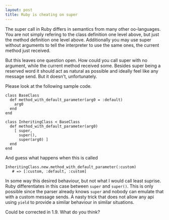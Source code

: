 ```yaml
--- 
layout: post
title: Ruby is cheating on super
---
```

The super call in Ruby differs in semantics from many other oo-languages. You are not simply refering to the class definition one level above, but just the method definition one level above. Additionally you may use super without arguments to tell the interpreter to use the same ones, the current method just received.

But this leaves one question open. How could you call super with no argument, while the current method received some. Besides super being a reserved word it should act as natural as possible and ideally feel like any message send. But it doesn't, unfortunately.

Please look at the following sample code.

    class BaseClass
      def method_with_default_parameter(arg0 = :default)
        arg0
      end
    end
    
    class InheritingClass < BaseClass
      def method_with_default_parameter(arg0)
        [ super,
          super(),
          super(arg0) ]
      end
    end
 
And guess what happens when this is called
   
    InheritingClass.new.method_with_default_parameter(:custom)
       # => [:custom, :default, :custom]

In some way this desired behaviour, but not what I would call least suprise. Ruby differentiates in this case between `super` and `super()`. This is only possible since the parser already knows `super` and nobody can emulate that with a custom message sends. A nasty trick that does not allow any api using `yield` to provide a similar behaviour in similar situations.

Could be corrected in 1.9. What do you think?
